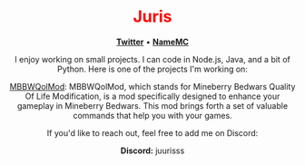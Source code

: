 <p align="center">
  <a href="https://github.com/ejurisyy">
  </a>
</p>

<h1 align="center" style="color: red;">Juris</h1>

<p align="center">
  <strong><a href="https://twitter.com/juurisss">Twitter</a></strong> •
  <strong><a href="https://namemc.com/profile/de22f9a76f71466480e7673a4e4066e0">NameMC</a></strong>
</p>

<p align="center">I enjoy working on small projects. I can code in Node.js, Java, and a bit of Python. Here is one of the projects I'm working on:</p>

<p align="center">
  <a href="https://github.com/juurisss/MBBWQolMod">MBBWQolMod</a>: MBBWQolMod, which stands for Mineberry Bedwars Quality Of Life Modification, is a mod specifically designed to enhance your gameplay in Mineberry Bedwars. This mod brings forth a set of valuable commands that help you with your games.
</p>

<p align="center">If you'd like to reach out, feel free to add me on Discord:</p>

<p align="center">
  <strong>Discord:</strong> juurisss
</p>
